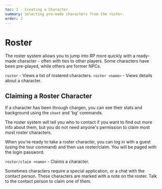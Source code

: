 ```yaml
---
toc: 3 - Creating a Character
summary: Selecting pre-made characters from the roster.
order: 2
---
```

# Roster

The roster system allows you to jump into RP more quickly with a ready-made character - often with ties to other players. Some characters have been pre-played, while others are former NPCs.

`roster` - Views a list of rostered characters.
`roster <name>` - Views details about a character.

## Claiming a Roster Character

If a character has been through chargen, you can see their stats and background using the `sheet` and 'bg' commands. 

The roster system will tell you who to contact if you want to find out more info about them, but you do not need anyone's permission to claim most most roster characters. 

When you're ready to take a roster character, you can log in with a guest (using the tour command) and then use roster/claim.  You will be paged with the login password.

`roster/claim <name>` - Claims a character.  

Sometimes characters require a special application, or a chat with the contact person.  These characters are marked with a note on the roster.  Talk to the contact person to claim one of them.